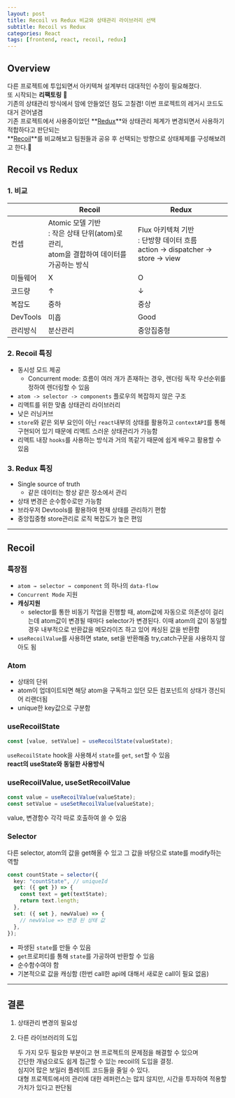 ```yaml
---
layout: post
title: Recoil vs Redux 비교와 상태관리 라이브러리 선택
subtitle: Recoil vs Redux
categories: React
tags: [frontend, react, recoil, redux]
---
```


## Overview

다른 프로젝트에 투입되면서 아키텍쳐 설계부터 대대적인 수정이 필요해졌다.<br/>
또 시작되는 **리팩토링** 🥳<br/>
기존의 상태관리 방식에서 맘에 안들었던 점도 고칠겸! 이번 프로젝트의 레거시 코드도 대거 걷어낼겸<br/>
기존 프로젝트에서 사용중이었던 **[Redux](https://ko.redux.js.org/)**와 상태관리 체계가 변경되면서 사용하기 적합하다고 판단되는<br/>
**[Recoil](https://recoiljs.org/ko/)**를 비교해보고
팀원들과 공유 후 선택되는 방향으로 상태체제를 구성해보려고 한다.🙌

## Recoil vs Redux

### 1. 비교

|          | Recoil                                                                                           | Redux                                                                                   |
| -------- | ------------------------------------------------------------------------------------------------ | --------------------------------------------------------------------------------------- |
| 컨셉     | Atomic 모델 기반<br/> : 작은 상태 단위(atom)로 관리,<br/> atom을 결합하여 데이터를 가공하는 방식 | Flux 아키텍쳐 기반<br/> : 단방향 데이터 흐름<br/> action -> dispatcher -> store -> view |
| 미들웨어 | X                                                                                                | O                                                                                       |
| 코드량   | ↑                                                                                                | ↓                                                                                       |
| 복잡도   | 중하                                                                                             | 중상                                                                                    |
| DevTools | 미흡                                                                                             | Good                                                                                    |
| 관리방식 | 분산관리                                                                                         | 중앙집중형                                                                              |

### 2. Recoil 특징

- 동시성 모드 제공
  - Concurrent mode: 흐름이 여러 개가 존재하는 경우, 렌더링 독작 우선순위를 정하여 렌더링할 수 있음
- `atom -> selector -> components` 플로우의 복잡하지 않은 구조
- 리액트를 위한 맞춤 상태관리 라이브러리
- 낮은 러닝커브
- `store`와 같은 외부 요인이 아닌 `react`내부의 상태를 활용하고 `contextAPI`를 통해 구현되어 있기 때문에 리액트 스러운 상태관리가 가능함
- 리액트 내장 `hooks`를 사용하는 방식과 거의 똑같기 때문에 쉽게 배우고 활용할 수 있음

### 3. Redux 특징

- Single source of truth
  - 같은 데이터는 항상 같은 장소에서 관리
- 상태 변경은 순수함수로만 가능함
- 브라우저 Devtools를 활용하여 현재 상태를 관리하기 편함
- 중앙집중형 store관리로 로직 복잡도가 높은 편임

---

## Recoil

### 특장점

- `atom → selector → component` 의 하나의 `data-flow`
- `Concurrent Mode` 지원
- **캐싱지원**
  - selector를 통한 비동기 작업을 진행할 때, atom값에 자동으로 의존성이 걸리는데
    atom값이 변경될 때마다 selector가 변경된다. 이때 atom의 값이 동일할 경우 내부적으로
    반환값을 메모라이즈 하고 있어 캐싱된 값을 반환함
- `useRecoilValue`를 사용하면 state, set을 반환해줌 try,catch구문을 사용하지 않아도 됨

### Atom

- 상태의 단위
- atom이 업데이트되면 해당 atom을 구독하고 있던 모든 컴포넌트의 상태가 갱신되어 리랜더됨
- unique한 key값으로 구분함

### useRecoilState

```typescript
const [value, setValue] = useRecoilState(valueState);
```

`useRecoilState` hook을 사용해서 `state`를 `get`, `set`할 수 있음<br />
**react의 useState와 동일한 사용방식**

### useRecoilValue, useSetRecoilValue

```typescript
const value = useRecoilValue(valueState);
const setValue = useSetRecoilValue(valueState);
```

value, 변경함수 각각 따로 호출하여 쓸 수 있음

### Selector

다른 selector, atom의 값을 get해올 수 있고 그 값을 바탕으로 state를 modify하는 역할

```typescript
const countState = selector({
  key: "countState", // uniqueId
  get: ({ get }) => {
    const text = get(textState);
    return text.length;
  },
  set: ({ set }, newValue) => {
    // newValue => 변경 된 상태 값
  },
});
```

- 파생된 `state`를 만들 수 있음
- `get`프로퍼티를 통해 `state`를 가공하여 반환할 수 있음
- 순수함수여야 함
- 기본적으로 값을 캐싱함 (한번 call한 api에 대해서 새로운 call이 필요 없음)

---

## 결론

1. 상태관리 변경의 필요성
2. 다른 라이브러리의 도입

   두 가지 모두 필요한 부분이고 현 프로젝트의 문제점을 해결할 수 있으며<br />
   간단한 개념으로도 쉽게 접근할 수 있는 recoil의 도입을 결정.<br />
   심지어 많은 보일러 플레이트 코드들을 줄일 수 있다.<br />
   대형 프로젝트에서의 관리에 대한 레퍼런스는 많지 않지만, 시간을 투자하여 적용할 가치가 있다고 판단됨
